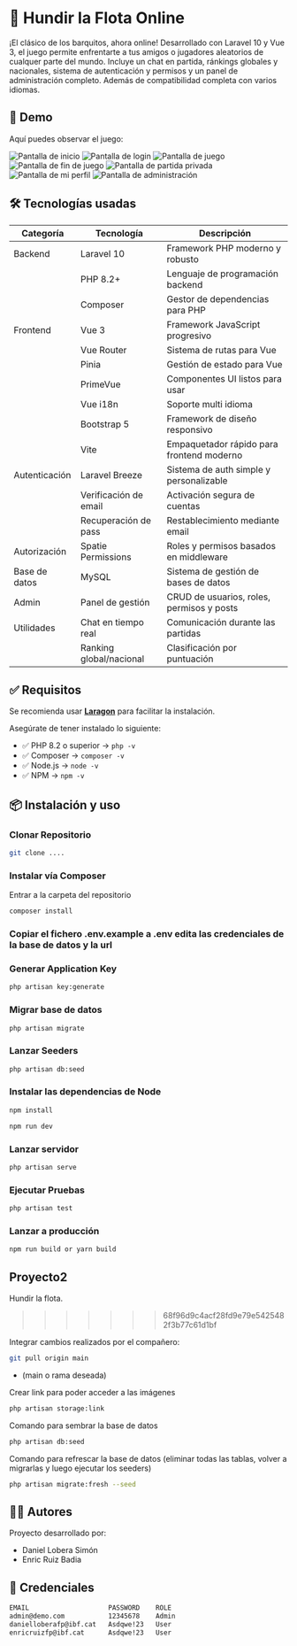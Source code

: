 # 🧨 Hundir la Flota Online

¡El clásico de los barquitos, ahora online!
Desarrollado con Laravel 10 y Vue 3, el juego permite enfrentarte a tus amigos o jugadores aleatorios de cualquer parte del mundo. Incluye un chat en partida, ránkings globales y nacionales, sistema de autenticación y permisos y un panel de administración completo. Además de compatibilidad completa con varios idiomas.

## 🚀 Demo

Aquí puedes observar el juego:

![Pantalla de inicio](documentation/screenshots/HomePage.png)
![Pantalla de login](documentation/screenshots/Login.png)
![Pantalla de juego](documentation/screenshots/InGame.png)
![Pantalla de fin de juego](documentation/screenshots/Result.png)
![Pantalla de partida privada](documentation/screenshots/HomePage.png)
![Pantalla de mi perfil](documentation/screenshots/MyProfile.png)
![Pantalla de administración](documentation/screenshots/Dashboard.png)

## 🛠️ Tecnologías usadas

| Categoría     | Tecnología              | Descripción                               |
| ------------- | ----------------------- | ----------------------------------------- |
| Backend       | Laravel 10              | Framework PHP moderno y robusto           |
|               | PHP 8.2+                | Lenguaje de programación backend          |
|               | Composer                | Gestor de dependencias para PHP           |
| Frontend      | Vue 3                   | Framework JavaScript progresivo           |
|               | Vue Router              | Sistema de rutas para Vue                 |
|               | Pinia                   | Gestión de estado para Vue                |
|               | PrimeVue                | Componentes UI listos para usar           |
|               | Vue i18n                | Soporte multi idioma                      |
|               | Bootstrap 5             | Framework de diseño responsivo            |
|               | Vite                    | Empaquetador rápido para frontend moderno |
| Autenticación | Laravel Breeze          | Sistema de auth simple y personalizable   |
|               | Verificación de email   | Activación segura de cuentas              |
|               | Recuperación de pass    | Restablecimiento mediante email           |
| Autorización  | Spatie Permissions      | Roles y permisos basados en middleware    |
| Base de datos | MySQL                   | Sistema de gestión de bases de datos      |
| Admin         | Panel de gestión        | CRUD de usuarios, roles, permisos y posts |
| Utilidades    | Chat en tiempo real     | Comunicación durante las partidas         |
|               | Ranking global/nacional | Clasificación por puntuación              |

## ✅ Requisitos

Se recomienda usar **[Laragon](https://laragon.org/)** para facilitar la instalación.

Asegúrate de tener instalado lo siguiente:

-   ✅ PHP 8.2 o superior → `php -v`
-   ✅ Composer → `composer -v`
-   ✅ Node.js → `node -v`
-   ✅ NPM → `npm -v`

## 📦 Instalación y uso

### Clonar Repositorio

```bash
git clone ....
```

### Instalar vía Composer

Entrar a la carpeta del repositorio

```bash
composer install
```

### Copiar el fichero .env.example a .env edita las credenciales de la base de datos y la url

### Generar Application Key

```bash
php artisan key:generate
```

### Migrar base de datos

```bash
php artisan migrate
```

### Lanzar Seeders

```bash
php artisan db:seed
```

### Instalar las dependencias de Node

```bash
npm install

npm run dev
```

### Lanzar servidor

```bash
php artisan serve
```

### Ejecutar Pruebas

```bash
php artisan test
```

### Lanzar a producción

```bash
npm run build or yarn build
```

## Proyecto2

Hundir la flota.

> > > > > > > 68f96d9c4acf28fd9e79e5425482f3b77c61d1bf

Integrar cambios realizados por el compañero:

```bash
git pull origin main
```

-   (main o rama deseada)

Crear link para poder acceder a las imágenes

```bash
php artisan storage:link
```

Comando para sembrar la base de datos

```bash
php artisan db:seed
```

Comando para refrescar la base de datos (eliminar todas las tablas, volver a migrarlas y luego ejecutar los seeders)

```bash
php artisan migrate:fresh --seed

```

## 🧑‍💻 Autores

Proyecto desarrollado por:

-   Daniel Lobera Simón
-   Enric Ruiz Badia

## 🔐 Credenciales

```bash
EMAIL                    PASSWORD    ROLE
admin@demo.com           12345678    Admin
danielloberafp@ibf.cat   Asdqwe!23   User
enricruizfp@ibf.cat      Asdqwe!23   User
```
